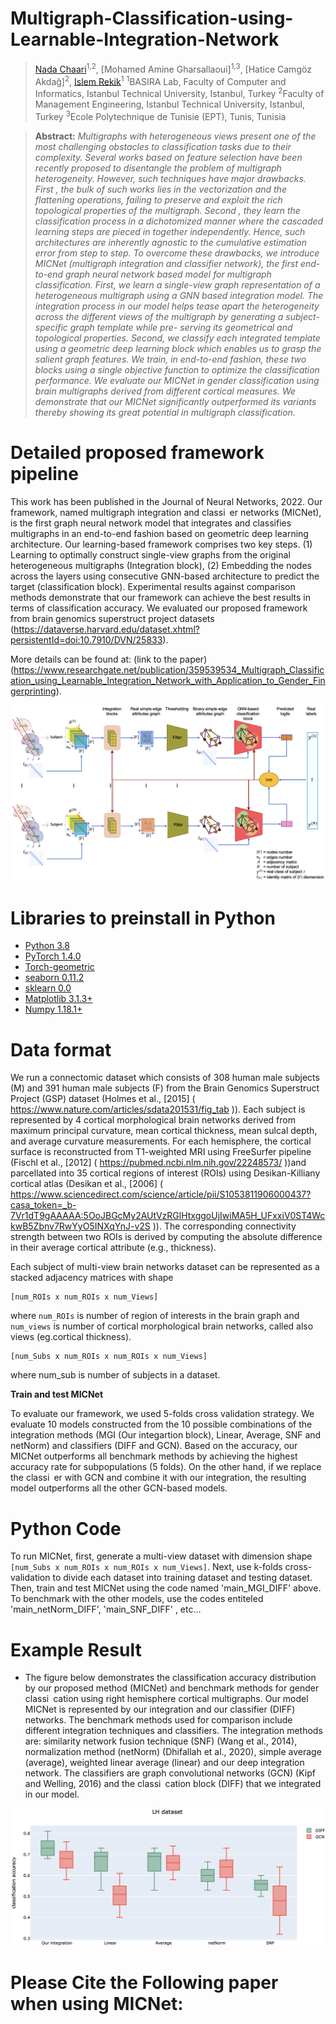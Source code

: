 # Multigraph-Classification-using-Learnable-Integration-Network

> [Nada Chaari](https://github.com/https://github.com/nadachaari/Multigraph-Classification-using-Learnable-Integration-Network/)<sup>1,2</sup>, [Mohamed Amine Gharsallaoui]<sup>1,3</sup>, [Hatice Camgöz Akdağ]<sup>2</sup>, [Islem Rekik](https://basira-lab.com/)<sup>1</sup>
> <sup>1</sup>BASIRA Lab, Faculty of Computer and Informatics, Istanbul Technical University, Istanbul, Turkey
> <sup>2</sup>Faculty of Management Engineering, Istanbul Technical University, Istanbul, Turkey
> <sup>3</sup>Ecole Polytechnique de Tunisie (EPT), Tunis, Tunisia

> **Abstract:** *Multigraphs with heterogeneous views present one of the most challenging obstacles to classification tasks due to their complexity. Several works based on feature selection have been recently proposed to disentangle the problem of multigraph heterogeneity. However, such techniques have major drawbacks. First , the bulk of such works lies in the vectorization and the flattening operations, failing to preserve and exploit the rich topological properties of the multigraph. Second , they learn the classification process in a dichotomized manner where the cascaded learning steps are pieced in together independently. Hence, such architectures are inherently agnostic to the cumulative estimation error from step to step. To overcome these drawbacks, we introduce MICNet (multigraph integration and classifier network), the first end-to-end graph neural network based model for multigraph classification. First, we learn a single-view graph representation of a heterogeneous multigraph using a GNN based integration model. The integration process in our model helps tease apart the heterogeneity across the different views of the multigraph by generating a subject-specific graph template while pre- serving its geometrical and topological properties. Second, we classify each integrated template using a geometric deep learning block which enables
us to grasp the salient graph features. We train, in end-to-end fashion, these two blocks using a single objective function to optimize the classification performance. We evaluate our MICNet in gender classification using brain multigraphs derived from different cortical measures. We demonstrate that our MICNet significantly outperformed its variants thereby showing its great potential in multigraph classification.*


# Detailed proposed framework pipeline

This work has been published in the Journal of Neural Networks, 2022. Our framework, named multigraph integration
and classi er networks (MICNet), is the first graph neural network model that integrates and classifies multigraphs in an end-to-end fashion based on geometric deep learning architecture. Our learning-based framework comprises two key steps. (1) Learning to optimally construct single-view graphs
from the original heterogeneous multigraphs (Integration block), (2) Embedding the nodes across the layers using consecutive GNN-based architecture to predict the target (classification block). Experimental results against comparison methods demonstrate that our framework can achieve the best results in terms of classification accuracy. We evaluated our proposed framework from brain genomics superstruct project datasets (https://dataverse.harvard.edu/dataset.xhtml?persistentId=doi:10.7910/DVN/25833).

More details can be found at: (link to the paper) (https://www.researchgate.net/publication/359539534_Multigraph_Classification_using_Learnable_Integration_Network_with_Application_to_Gender_Fingerprinting).
<p align="center">
  <img src="./MICNet architecture.png">
</p>

# Libraries to preinstall in Python
* [Python 3.8](https://www.python.org/)
* [PyTorch 1.4.0](http://pytorch.org/)
* [Torch-geometric](https://github.com/rusty1s/pytorch_geometric)
* [seaborn 0.11.2](https://pypi.org/project/seaborn/)
* [sklearn 0.0](https://pypi.org/project/sklearn/)
* [Matplotlib 3.1.3+](https://matplotlib.org/)
* [Numpy 1.18.1+](https://numpy.org/)


# Data format
We run a connectomic dataset which consists of 308 human male subjects (M) and 391 human male subjects (F) from the Brain Genomics Superstruct Project (GSP) dataset (Holmes et al., [2015] ( https://www.nature.com/articles/sdata201531/fig_tab )). Each subject is represented by 4 cortical morphological brain networks derived from maximum principal curvature, mean cortical thickness, mean sulcal depth, and average curvature measurements. For each hemisphere, the cortical surface is reconstructed from T1-weighted MRI using FreeSurfer pipeline (Fischl et al., [2012] ( https://pubmed.ncbi.nlm.nih.gov/22248573/ ))and parcellated into 35 cortical regions of interest (ROIs) using Desikan-Killiany cortical atlas (Desikan et al., [2006] ( https://www.sciencedirect.com/science/article/pii/S1053811906000437?casa_token=_b-7Vr1dT9gAAAAA:5OoJBGcMy2AUtVzRGlHtxggoUjIwiMA5H_UFxxiV0ST4WckwB5Zbnv7RwYyO5INXqYnJ-v2S )). The corresponding connectivity strength between two ROIs is derived by computing the absolute difference in their average cortical attribute (e.g., thickness).

Each subject of multi-view brain networks dataset can be represented as a stacked adjacency matrices with shape
```
[num_ROIs x num_ROIs x num_Views]
```
where `num_ROIs` is number of region of interests in the brain graph and `num_views` is number of cortical morphological brain networks, called also views (eg.cortical thickness).
```
[num_Subs x num_ROIs x num_ROIs x num_Views]
```
where num_sub is number of subjects in a dataset. 


**Train and test MICNet**

To evaluate our framework, we used 5-folds cross validation strategy. We evaluate 10 models constructed from the 10 possible combinations of the
integration methods (MGI (Our integartion block), Linear, Average, SNF and netNorm) and classifiers (DIFF and GCN). Based on the accuracy, our MICNet
outperforms all benchmark methods by achieving the highest accuracy rate for subpopulations (5 folds). On the other hand, if we replace the classi er with GCN and combine it with our integration, the resulting model outperforms all the other GCN-based models.

# Python Code
To run MICNet, first, generate a multi-view dataset with dimension shape `[num_Subs x num_ROIs x num_ROIs x num_Views]`. Next, use k-folds cross-validation to divide each dataset into training dataset and testing dataset. Then, train and test MICNet using the code named 'main_MGI_DIFF' above. To benchmark with the other models, use the codes entiteled 'main_netNorm_DIFF', 'main_SNF_DIFF' , etc...

# Example Result

* The figure below demonstrates the classification accuracy distribution by our proposed method (MICNet) and benchmark methods for gender classi cation using right hemisphere cortical multigraphs. Our model MICNet is represented by our integration and our classifier (DIFF) networks. The benchmark methods used for comparison include different integration techniques and classifiers. The integration methods are: similarity network fusion technique (SNF) (Wang et al., 2014), normalization method (netNorm) (Dhifallah et al., 2020), simple average (average), weighted linear average (linear) and our deep integration network. The classifiers are graph convolutional networks (GCN) (Kipf and Welling, 2016) and the classi cation block (DIFF) that we integrated in our model.

<p align="center">
  <img src="./Classification accuracy.png">
</p>

# Please Cite the Following paper when using MICNet:

